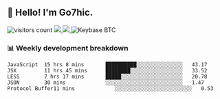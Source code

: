 ## 👋 Hello! I'm Go7hic.

 ![visitors count](https://visitors-by-url-pls-dont-use-this-in-your-repo.vercel.app/Go7hic-github-readme)
 <a href="https://twitter.com/Go7hic">
    <img src="https://img.shields.io/badge/-@Go7hic-1ca0f1?style=flat-square&labelColor=1ca0f1&logo=twitter&logoColor=white&link=https://twitter.com/Go7hic">
   <a/>
   <a href="mailto:gtfx0209@gmail.com">
    <img src="https://img.shields.io/badge/-gtfx0209@gmail.com-c14438?style=flat-square&logo=Gmail&logoColor=white&link=mailto:gtfx0209@gmail.com">
   <a/>
    ![Keybase BTC](https://img.shields.io/keybase/btc/Go7hic)
 <!--
🔭 I’m currently working
🌱 I’m currently learning
💬 Ask me about 
📫 How to reach me: 
⚡ Fun fact: 
-->
 <!--
![My Github Stats](https://github-readme-stats.vercel.app/api?username=Go7hic&show_icons=true&count_private=true)

-->

### 📊 Weekly development breakdown
<!--START_SECTION:waka-->
```text
JavaScript  15 hrs 8 mins       ██████████░░░░░░░░░░░░░░░   43.17 
JSX         11 hrs 45 mins      ████████░░░░░░░░░░░░░░░░░   33.52 
LESS        7 hrs 17 mins       █████░░░░░░░░░░░░░░░░░░░░   20.78 
JSON        30 mins             ░░░░░░░░░░░░░░░░░░░░░░░░░   1.47 
Protocol Buffer11 mins             ░░░░░░░░░░░░░░░░░░░░░░░░░   0.53
```
<!--END_SECTION:waka-->

